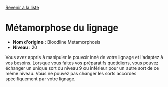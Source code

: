 [Revenir à la liste](..)

# Métamorphose du lignage

 * **Nom d'origine** : Bloodline Metamorphosis
 * **Niveau** : 20


<p><span id="ctl00_MainContent_DetailedOutput">Vous avez appris à manipuler le pouvoir inné de votre lignage et l'adaptez à vos besoins. Lorsque vous faites vos préparatifs quotidiens, vous pouvez échanger un unique sort du niveau 9 ou inférieur pour un autre sort de ce même niveau. Vous ne pouvez pas changer les sorts accordés spécifiquement par votre lignage.&nbsp;</span></p>